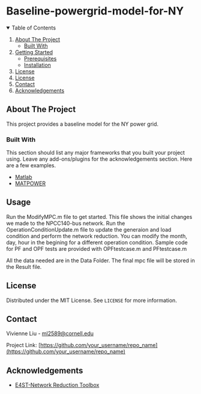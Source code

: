 # Baseline-powergrid-model-for-NY




<!-- TABLE OF CONTENTS -->
<details open="open">
  <summary>Table of Contents</summary>
  <ol>
    <li>
      <a href="#about-the-project">About The Project</a>
      <ul>
        <li><a href="#built-with">Built With</a></li>
      </ul>
    </li>
    <li>
      <a href="#getting-started">Getting Started</a>
      <ul>
        <li><a href="#prerequisites">Prerequisites</a></li>
        <li><a href="#installation">Installation</a></li>
      </ul>
    </li>
    <li><a href="#usage">License</a></li>
    <li><a href="#license">License</a></li>
    <li><a href="#contact">Contact</a></li>
    <li><a href="#acknowledgements">Acknowledgements</a></li>
  </ol>
</details>



<!-- ABOUT THE PROJECT -->
## About The Project

This project provides a baseline model for the NY power grid. 

### Built With

This section should list any major frameworks that you built your project using. Leave any add-ons/plugins for the acknowledgements section. Here are a few examples.
* [Matlab](https://www.mathworks.com/products/matlab.html)
* [MATPOWER](https://matpower.org/)






<!-- USAGE EXAMPLES -->
## Usage

Run the ModifyMPC.m file to get started. This file shows the initial changes we made to the NPCC140-bus network.
Run the OperationConditionUpdate.m file to update the generaion and load condition and perform the network reduction. You can modify the month, day, hour in the begining for a different operation condition.
Sample code for PF and OPF tests are provided with OPFtestcase.m and PFtestcase.m

All the data needed are in the Data Folder. The final mpc file will be stored in the Result file.





<!-- LICENSE -->
## License

Distributed under the MIT License. See `LICENSE` for more information.



<!-- CONTACT -->
## Contact

Vivienne Liu - ml2589@cornell.edu

Project Link: [https://github.com/your_username/repo_name](https://github.com/your_username/repo_name)



<!-- ACKNOWLEDGEMENTS -->
## Acknowledgements
* [E4ST-Network Reduction Toolbox](https://e4st.com/network-reduction-toolbox/)





